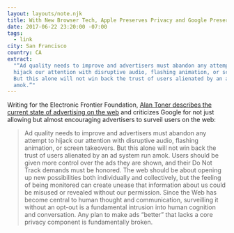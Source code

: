 ```yaml
---
layout: layouts/note.njk
title: With New Browser Tech, Apple Preserves Privacy and Google Preserves Trackers
date: 2017-06-22 23:20:00 -07:00
tags:
  - link
city: San Francisco
country: CA
extract:
  "“Ad quality needs to improve and advertisers must abandon any attempt to
  hijack our attention with disruptive audio, flashing animation, or screen takeovers.
  But this alone will not win back the trust of users alienated by an ad system run
  amok.”"
---
```


Writing for the Electronic Frontier Foundation, [Alan Toner describes the current state of advertising on the web](https://www.eff.org/deeplinks/2017/06/with-new-browser-tech-apple-preserves-privacy-google-preserves-trackers) and criticizes Google for not just allowing but almost encouraging advertisers to surveil users on the web:

> Ad quality needs to improve and advertisers must abandon any attempt to hijack our attention with disruptive audio, flashing animation, or screen takeovers. But this alone will not win back the trust of users alienated by an ad system run amok. Users should be given more control over the ads they are shown, and their Do Not Track demands must be honored. The web should be about opening up new possibilities both individually and collectively, but the feeling of being monitored can create unease that information about us could be misused or revealed without our permission. Since the Web has become central to human thought and communication, surveilling it without an opt-out is a fundamental intrusion into human cognition and conversation. Any plan to make ads “better” that lacks a core privacy component is fundamentally broken.
